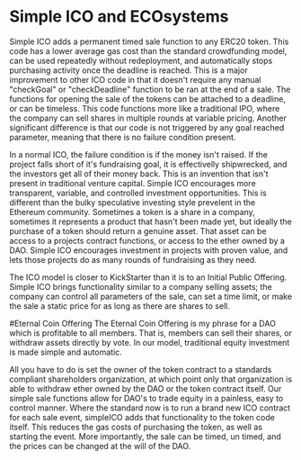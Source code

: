 # Simple ICO and ECOsystems
Simple ICO adds a permanent timed sale function to any ERC20 token. This code has a lower average gas cost than the standard crowdfunding model, can be used repeatedly without redeployment, and automatically stops purchasing activity once the deadline is reached. This is a major improvement to other ICO code in that it doesn't require any manual "checkGoal" or "checkDeadline" function to be ran at the end of a sale. The functions for opening the sale of the tokens can be attached to a deadline, or can be timeless. This code functions more like a traditional IPO, where the company can sell shares in multiple rounds at variable pricing. Another significant difference is that our code is not triggered by any goal reached parameter, meaning that there is no failure condition present.

In a normal ICO, the failure condition is if the money isn't raised. If the project falls short of it's fundraising goal, it is effectivelly shipwrecked, and the investors get all of their money back. This is an invention that isn't present in traditional venture capital. Simple ICO encourages more transparent, variable, and controlled investment opportunities. This is different than the bulky speculative investing style prevelent in the Ethereum community. Sometimes a token is a share in a company, sometimes it represents a product that hasn't been made yet, but ideally the purchase of a token should return a genuine asset. That asset can be access to a projects contract functions, or access to the ether owned by a DAO. Simple ICO encourages investment in projects with proven value, and lets those projects do as many rounds of fundraising as they need. 

The ICO model is closer to KickStarter than it is to an Initial Public Offering. Simple ICO brings functionality similar to a company selling assets; the company can control all parameters of the sale, can set a time limit, or make the sale a static price for as long as there are shares to sell.

#Eternal Coin Offering
The Eternal Coin Offering is my phrase for a DAO which is profitable to all members. That is, members can sell their shares, or withdraw assets directly by vote. In our model, traditional equity investment is made simple and automatic. 

All you have to do is set the owner of the token contract to a standards compliant shareholders organization, at which point only that organization is able to withdraw ether owned by the DAO or the token contract itself. Our simple sale functions allow for DAO's to trade equity in a painless, easy to control manner. Where the standard now is to run a brand new ICO contract for each sale event, simpleICO adds that functionality to the token code itself. This reduces the gas costs of purchasing the token, as well as starting the event. More importantly, the sale can be timed, un timed, and the prices can be changed at the will of the DAO.
